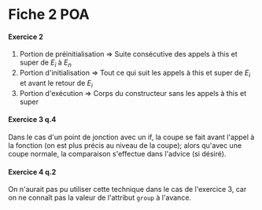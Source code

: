 # Fiche 2 POA

#### Exercice 2

1. Portion de préinitialisation => Suite consécutive des appels à this et super de $E_i$ à $E_n$
2. Portion d'initialisation => Tout ce qui suit les appels à this et super de $E_i$ et avant le retour de $E_i$
3. Portion d'exécution => Corps du constructeur sans les appels à this et super

#### Exercice 3 q.4

Dans le cas d'un point de jonction avec un if, la coupe se fait avant l'appel à la fonction (on est plus précis au niveau de la coupe); alors qu'avec une coupe normale, la comparaison s'effectue dans l'advice (si désiré).

#### Exercice 4 q.2

On n'aurait pas pu utiliser cette technique dans le cas de l'exercice 3, car on ne connaît pas la valeur de l'attribut `group` à l'avance.